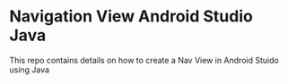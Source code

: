 # Navigation View Android Studio Java
 This repo contains details on how to create a Nav View in Android Stuido using Java
